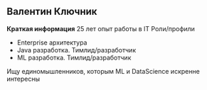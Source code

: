 ## Валентин Ключник

**Краткая информация**
25 лет опыт работы в IT
Роли/профили
- Enterprise архитектура
- Java разработка. Тимлид/разработчик
- ML разработка. Тимлид/разработчик

Ищу единомышленников, которым ML и DataScience искренне интересны
